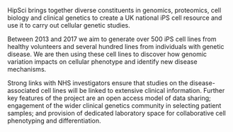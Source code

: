 
HipSci brings  together diverse constituents in genomics, proteomics, cell
biology and clinical genetics to create a UK national iPS cell resource and use
it to carry out cellular genetic studies.

Between 2013 and 2017 we aim to generate over 500 iPS cell lines from healthy
volunteers and several hundred lines from individuals with genetic disease. We
are then using these cell lines to discover how genomic variation impacts on
cellular phenotype and identify new disease mechanisms.

Strong links with NHS investigators ensure that studies on the
disease-associated cell lines will be linked to extensive clinical information.
Further key features of the project are an open access model of data sharing;
engagement of the wider clinical genetics community in selecting patient
samples; and provision of dedicated laboratory space for collaborative cell
phenotyping and differentiation.

